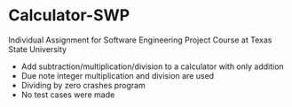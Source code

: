 # Calculator-SWP
Individual Assignment for Software Engineering Project Course at Texas State University
- Add subtraction/multiplication/division to a calculator with only addition
- Due note integer multiplication and division are used
- Dividing by zero crashes program
- No test cases were made
